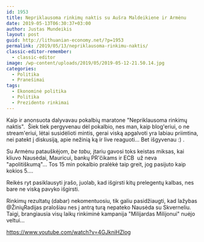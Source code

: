 ```yaml
---
id: 1953
title: Nepriklausoma rinkimų naktis su Aušra Maldeikiene ir Armėnu
date: 2019-05-13T06:30:37+03:00
author: Justas Mundeikis
layout: post
guid: http://lithuanian-economy.net/?p=1953
permalink: /2019/05/13/nepriklausoma-rinkimu-naktis/
classic-editor-remember:
  - classic-editor
image: /wp-content/uploads/2019/05/2019-05-12-21.50.14.jpg
categories:
  - Politika
  - Pranešimai
tags:
  - Ekonominė politika
  - Politika
  - Prezidento rinkimai
---
```

Kaip ir anonsuota dalyvavau pokalbių maratone "Nepriklausoma rinkimų naktis".  Šiek tiek pergyvenau dėl pokalbio, nes man, kaip blog'eriui, o ne stream'eriui, lėtai susidėlioti mintis, gerai viską apgalvoti yra labiau priimtina, nei patekt į diskusiją, apie nežinią ką ir live reaguoti... Bet išgyvenau :) .

Su Armėnu patauškėjom, <em>be tabu, </em>įtariu gavosi toks keistas miksas, kai kliuvo Nausėdai, Mauricui, bankų PR'čikams ir ECB  už neva "apolitiškumą"... Tos 15 min pokalbio pralėkė taip greit, jog pasijuto kaip kokios 5....<!--more-->

Reikės ryt pasiklausyti įrašo, juolab, kad išgirsti kitų prelegentų kalbas, nes bare ne viską pavyko išgirsti.

Rinkimų rezultatų (dabar) nekomentuosiu, tik galiu pasidžiaugti, kad lažybas @ŽiniųRadijas pralošiau nes į antrą turą nepateko Nausėda su Skverneliu. Taigi, brangiausia visų laikų rinkiminė kampanija "Milijardas Milijonui" nuėjo veltui...

https://www.youtube.com/watch?v=4GJkniHZlog